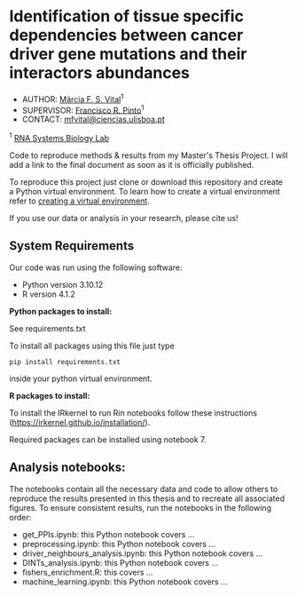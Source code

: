 # Identification of tissue specific dependencies between cancer driver gene mutations and their interactors abundances

- AUTHOR: [Márcia F. S. Vital](https://github.com/MarciaFSVital)<sup>1</sup>
- SUPERVISOR: [Francisco R. Pinto](https://github.com/frpinto)<sup>1</sup>
- CONTACT: [mfvital@ciencias.ulisboa.pt](mfvital@ciencias.ulisboa.pt)

<sup>1</sup> [RNA Systems Biology Lab](https://github.com/GamaPintoLab)

Code to reproduce methods & results from my Master's Thesis Project. I will add a link to the final document as soon as it is officially published.

To reproduce this project just clone or download this repository and create a Python virtual environment. To learn how to create a virtual environment refer to [creating a virtual environment](https://packaging.python.org/en/latest/guides/installing-using-pip-and-virtual-environments/#creating-a-virtual-environment).

If you use our data or analysis in your research, please cite us!

## System Requirements

Our code was run using the following software:
-	Python version 3.10.12
-	R version 4.1.2

**Python packages to install:**

See requirements.txt

To install all packages using this file just type

`pip install requirements.txt`

inside your python virtual environment.

**R packages to install:**

To install the IRkernel to run Rin notebooks follow these instructions (https://irkernel.github.io/installation/).

Required packages can be installed using notebook 7.

## Analysis notebooks:

The notebooks contain all the necessary data and code to allow others to reproduce the results presented in this thesis and to recreate all associated figures. To ensure consistent results, run the notebooks in the following order:

- get_PPIs.ipynb: this Python notebook covers …
- preprocessing.ipynb: this Python notebook covers …
- driver_neighbours_analysis.ipynb: this Python notebook covers  …
- DINTs_analysis.ipynb: this Python notebook covers …
- fishers_enrichment.R: this covers …
- machine_learning.ipynb: this Python notebook covers …
